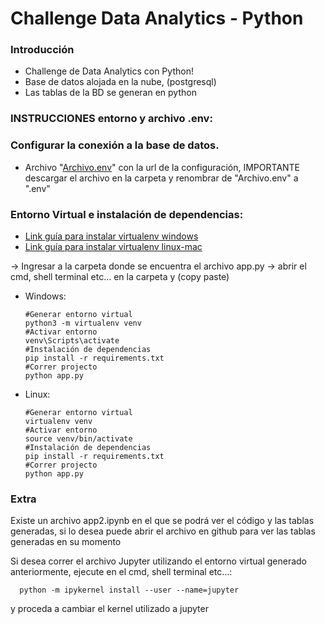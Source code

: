 # Challenge Data Analytics - Python 
### Introducción
- Challenge de Data Analytics con Python!
- Base de datos alojada en la nube, (postgresql)
- Las tablas de la BD se generan en python
### INSTRUCCIONES entorno y archivo .env:
### Configurar la conexión a la base de datos.

- Archivo "[Archivo.env](https://drive.google.com/file/d/17G8r-z5-rqG7qFj8n5C8hWnihdtqQwGb/view?usp=sharing)" con la url de la configuración, IMPORTANTE descargar el archivo en la carpeta y renombrar de "Archivo.env" a ".env"



### Entorno Virtual e instalación de dependencias:
- [Link guía para instalar virtualenv windows](https://sectorgeek.com/instalar-python-pip-y-virtualenv-en-windows-10/)
- [Link guía para instalar virtualenv linux-mac](https://rukbottoland.com/blog/tutorial-de-python-virtualenv/)

-> Ingresar a la carpeta donde se encuentra el archivo app.py 
-> abrir el cmd, shell terminal etc... en la carpeta y (copy paste)

- Windows:


      #Generar entorno virtual   
      python3 -m virtualenv venv
      #Activar entorno
      venv\Scripts\activate
      #Instalación de dependencias
      pip install -r requirements.txt
      #Correr projecto
      python app.py

- Linux: 
      
      #Generar entorno virtual     
      virtualenv venv
      #Activar entorno
      source venv/bin/activate 
      #Instalación de dependencias
      pip install -r requirements.txt
      #Correr projecto
      python app.py
      
 ### Extra
 Existe un archivo app2.ipynb en el que se podrá ver el código y las tablas generadas, si lo desea puede abrir el archivo en github para ver las tablas generadas en su momento
 
 Si desea correr el archivo Jupyter utilizando el entorno virtual generado anteriormente, ejecute en el cmd, shell terminal etc...:
      
      python -m ipykernel install --user --name=jupyter

y proceda a cambiar el kernel utilizado a jupyter
